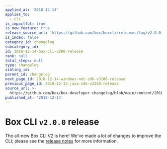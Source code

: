 ```yaml
---
applied_at: '2018-12-14'
applies_to:
  - cli
is_impactful: true
is_new_feature: true
release_source_url: 'https://github.com/box/boxcli/releases/tag/v2.0.0'
is_index: false
category_id: changelog
subcategory_id: ''
id: 2018-12-14-box-cli-v200-release
rank: null
total_steps: null
type: changelog
sibling_id: ''
parent_id: changelog
next_page_id: 2018-12-14-windows-net-sdk-v3100-release
previous_page_id: 2018-12-13-java-sdk-v2250-release
source_url: >-
  https://github.com/box/box-developer-changelog/blob/main/content/2018/12-14-box-cli-v200-release.md
published_at: '2018-12-14'
---
```

# Box CLI `v2.0.0` release

The all-new Box CLI V2 is here!  We've made a lot of changes to improve the CLI; please see the [release notes](https://github.com/box/boxcli/blob/master/CHANGELOG.md[#200](https://github.com/box/boxcli/pull/200)) for more information.